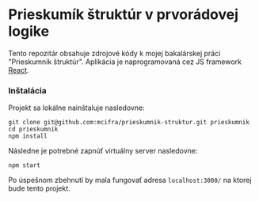 Prieskumík štruktúr v prvorádovej logike
=
Tento repozitár obsahuje zdrojové kódy k mojej bakalárskej práci "Prieskumník štruktúr". 
Aplikácia je naprogramovaná cez JS framework [React](https://reactjs.org/).

### Inštalácia
Projekt sa lokálne nainštaluje nasledovne:
```shell
git clone git@github.com:mcifra/prieskumnik-struktur.git prieskumnik
cd prieskumnik
npm install
```
Následne je potrebné zapnúť virtuálny server nasledovne:
```shell
npm start
```
Po úspešnom zbehnutí by mala fungovať adresa `localhost:3000/` na ktorej bude tento projekt.
